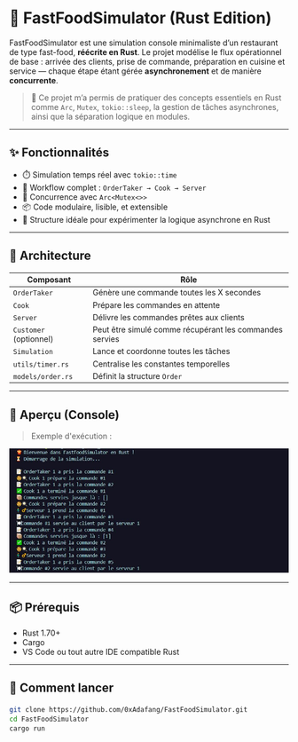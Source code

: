 # 🍔 FastFoodSimulator (Rust Edition)

FastFoodSimulator est une simulation console minimaliste d’un restaurant de type fast-food, **réécrite en Rust**. Le projet modélise le flux opérationnel de base : arrivée des clients, prise de commande, préparation en cuisine et service — chaque étape étant gérée **asynchronement** et de manière **concurrente**.

> 🎯 Ce projet m’a permis de pratiquer des concepts essentiels en Rust comme `Arc`, `Mutex`, `tokio::sleep`, la gestion de tâches asynchrones, ainsi que la séparation logique en modules.

---

## ✨ Fonctionnalités

- ⏱️ Simulation temps réel avec `tokio::time`
- 🧱 Workflow complet : `OrderTaker → Cook → Server`
- 🧵 Concurrence avec `Arc<Mutex<>>`
- 📦 Code modulaire, lisible, et extensible
- 🧠 Structure idéale pour expérimenter la logique asynchrone en Rust

---

## 🧩 Architecture

| Composant              | Rôle                                                      |
|------------------------|-----------------------------------------------------------|
| `OrderTaker`           | Génère une commande toutes les X secondes                |
| `Cook`                 | Prépare les commandes en attente                          |
| `Server`               | Délivre les commandes prêtes aux clients                  |
| `Customer` (optionnel) | Peut être simulé comme récupérant les commandes servies   |
| `Simulation`           | Lance et coordonne toutes les tâches                      |
| `utils/timer.rs`       | Centralise les constantes temporelles                     |
| `models/order.rs`      | Définit la structure `Order`                              |

---

## 📸 Aperçu (Console)

> Exemple d'exécution :

![FastFoodSimulator Demo](images/test.JPG)

---

## 📦 Prérequis

- Rust 1.70+
- Cargo
- VS Code ou tout autre IDE compatible Rust

---

## 🚀 Comment lancer

```bash
git clone https://github.com/0xAdafang/FastFoodSimulator.git
cd FastFoodSimulator
cargo run

